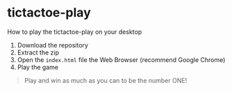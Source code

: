# tictactoe-play

How to play the tictactoe-play on your desktop
1. Download the repository
2. Extract the zip
3. Open the `index.html` file the Web Browser (recommend Google Chrome)
4. Play the game

> Play and win as much as you can to be the number ONE!
